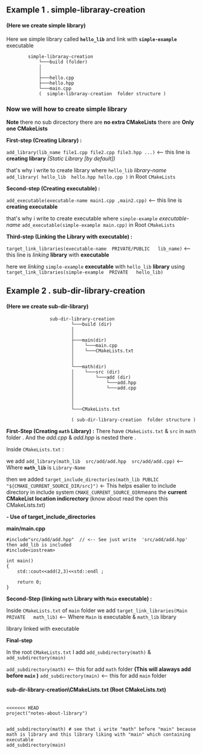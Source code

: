 
## Example 1 . simple-libraray-creation

#### (Here we create simple library)

Here we simple library called **`hello_lib`** and link with  **`simple-example`** executable

            simple-libraray-creation
                └───build (folder) 
                │ 
                │     
                ├───hello.cpp
                ├───hello.hpp
                └───main.cpp
                (  simple-libraray-creation  folder structure )

### Now we will how to create simple library

**Note** there no sub dircectory there are **no extra CMakeLists** there are **Only one CMakeLists**

**First-step (Creating Library) :**

`add_library(lib_name file1.cpp file2.cpp file3.hpp ...)` <-- this line is **creating library** *(Static Library [by default])*

that's why i write to create library where `hello_lib` *library-name* `add_library( hello_lib  hello.hpp hello.cpp )` in Root `CMakeLists`

**Second-step (Creating executable) :**

`add_executable(executable-name main1.cpp ,main2.cpp)` <-- this line is **creating executable**

that's why i write to create executable where `simple-example` *executable-name* `add_executable(simple-example main.cpp)` in Root `CMakeLists`

**Third-step (Linking the Library with executable) :**

`target_link_libraries(executable-name  PRIVATE/PUBLIC   lib_name)` <-- this line is *linking* **library** with **executable**

here we *linking*  `simple-example` **executable** with `hello_lib` **library** using `target_link_libraries(simple-example  PRIVATE   hello_lib)`

## Example 2 . sub-dir-library-creation

#### (Here we create sub-dir-library)

                    sub-dir-library-creation
                            └───build (dir) 
                            │
                            │ 
                            ├───main(dir)
                            │    └───main.cpp
                            │    └───CMakeLists.txt   
                            │    
                            │ 
                            └───math(dir)
                            │    └───src (dir)
                            │        └───add (dir)
                            │            └───add.hpp
                            │            └───add.cpp
                            │              
                            │
                            │
                            └───CMakeLists.txt 

                            ( sub-dir-library-creation  folder structure )

**First-Step (Creating `math` Library) :**
There have `CMakeLists.txt` & `src` in `math` folder . And the *add.cpp* & *add.hpp* is nested there .

Inside `CMakeLists.txt` :

we add `add_library(math_lib  src/add/add.hpp  src/add/add.cpp)` <-- Where **`math_lib`** is `Library-Name`

then we added `target_include_directories(math_lib PUBLIC "${CMAKE_CURRENT_SOURCE_DIR/src}")` <- This helps esalier to include directory in include system `CMAKE_CURRENT_SOURCE_DIR`means the  **current CMakeList location indicrectory** (know about read the open this CMakeLists.txt)

**- Use of target_include_directories**

**main/main.cpp**

```
#include"src/add/add.hpp"  // <-- See just write  'src/add/add.hpp' then add_lib is included
#include<iostream>
 
int main()
{
    std::cout<<add(2,3)<<std::endl ;

    return 0;
}
```

**Second-Step (linking `math` Library with `Main` executable) :**

Inside `CMakeLists.txt` of `main` folder
we add `target_link_libraries(Main  PRIVATE   math_lib)` <-- Where `Main` is executable & `math_lib` library

library linked with executable

**Final-step**

In the root `CMakeLists.txt` I add `add_subdirectory(math)` & `add_subdirectory(main)`

`add_subdirectory(math)` <-- this for add `math` folder **(This will alaways add before `main` )**
`add_subdirectory(main)` <-- this for add `main` folder

#### sub-dir-library-creation\CMakeLists.txt (Root CMakeLists.txt)

```cmake_minimum_required(VERSION 3.8)

<<<<<<< HEAD
project("notes-about-library")


add_subdirectory(math) # see that i write "math" before "main" because math is library and this library liking with "main" which containing executable
add_subdirectory(main)
```
